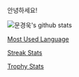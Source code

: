 안녕하세요!



![문경욱's github stats](https://github-readme-stats.vercel.app/api?username=9776mk&show_icons=true)



[Most Used Language](https://github-readme-stats.vercel.app/api/top-langs/?username=9776mk)



[Streak Stats](https://github-readme-streak-stats.herokuapp.com/?user=9776mk)



[Trophy Stats](https://github-profile-trophy.vercel.app/?username=9776mk)